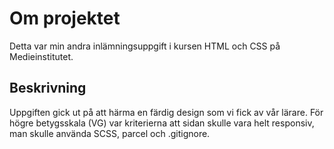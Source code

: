 # Om projektet
Detta var min andra inlämningsuppgift i kursen HTML och CSS på Medieinstitutet.

## Beskrivning
Uppgiften gick ut på att härma en färdig design som vi fick av vår lärare. För högre betygsskala (VG) var kriterierna att sidan skulle vara helt responsiv, man skulle använda SCSS, parcel och .gitignore.
